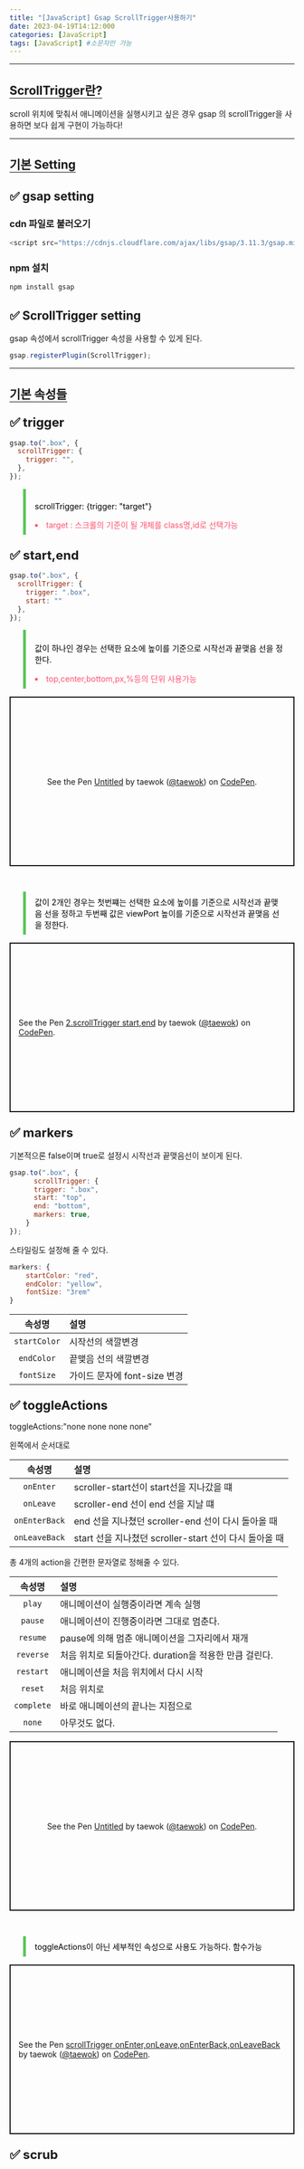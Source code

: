 ```yaml
---
title: "[JavaScript] Gsap ScrollTrigger사용하기"
date: 2023-04-19T14:12:000
categories: [JavaScript]
tags: [JavaScript] #소문자만 가능
---
```


---

## <b style="border-bottom:2px solid gray">ScrollTrigger란?</b>

<p>scroll 위치에 맞춰서 애니메이션을 실행시키고 싶은 경우 gsap 의 scrollTrigger을 사용하면 보다 쉽게 구현이 가능하다!</p>

---

## <b style="border-bottom:2px solid gray">기본 Setting</b>

## ✅ gsap setting

### cdn 파일로 불러오기

```js
<script src="https://cdnjs.cloudflare.com/ajax/libs/gsap/3.11.3/gsap.min.js"></script>
```

### npm 설치

```js
npm install gsap
```

## ✅ ScrollTrigger setting

<p>gsap 속성에서 scrollTrigger 속성을 사용할 수 있게 된다.</p>

```js
gsap.registerPlugin(ScrollTrigger);
```

---

## <b style="border-bottom:2px solid gray">기본 속성들</b>

### <b style="font-size:22px">✅ trigger</b>

```js
gsap.to(".box", {
  scrollTrigger: {
    trigger: "",
  },
});
```

<blockquote style="color:black; padding: 0.5rem 1rem; border-left: 5px solid #5cc55b;">
    <p>scrollTrigger: {trigger: "target"}</p>
    <li style="color:#ff526f">target : 스크롤의 기준이 될 개체를 class명,id로 선택가능</li>
</blockquote>

### <b style="font-size:22px">✅ start,end</b>

```js
gsap.to(".box", {
  scrollTrigger: {
    trigger: ".box",
    start: ""
  },
});
```

<blockquote style="color:black; padding: 0.5rem 1rem; border-left: 5px solid #5cc55b;">
<p>값이 하나인 경우는 선택한 요소에 높이를 기준으로 시작선과 끝맺음 선을 정한다.</p>
<li style="color:#ff526f">top,center,bottom,px,%등의 단위 사용가능</li>
</blockquote>

<p class="codepen" data-height="300" data-default-tab="js,result" data-slug-hash="jOeMaex" data-user="taewok" style="height: 300px; box-sizing: border-box; display: flex; align-items: center; justify-content: center; border: 2px solid; margin: 1em 0; padding: 1em;">
  <span>See the Pen <a href="https://codepen.io/taewok/pen/jOeMaex">
  Untitled</a> by taewok (<a href="https://codepen.io/taewok">@taewok</a>)
  on <a href="https://codepen.io">CodePen</a>.</span>
</p>
<script async src="https://cpwebassets.codepen.io/assets/embed/ei.js"></script>

<br/>
<blockquote style="color:black; padding: 0.5rem 1rem; border-left: 5px solid #5cc55b;">
<span>값이 2개인 경우는 첫번쨰는 선택한 요소에 높이를 기준으로 시작선과 끝맺음 선을 정하고 두번째 값은 viewPort 높이를 기준으로 시작선과 끝맺음 선을 정한다.</span>
</blockquote>

<p class="codepen" data-height="300" data-default-tab="js,result" data-slug-hash="poxEdXx" data-user="taewok" style="height: 300px; box-sizing: border-box; display: flex; align-items: center; justify-content: center; border: 2px solid; margin: 1em 0; padding: 1em;">
  <span>See the Pen <a href="https://codepen.io/taewok/pen/poxEdXx">
  2.scrollTrigger start,end</a> by taewok (<a href="https://codepen.io/taewok">@taewok</a>)
  on <a href="https://codepen.io">CodePen</a>.</span>
</p>
<script async src="https://cpwebassets.codepen.io/assets/embed/ei.js"></script>

### <b style="font-size:22px">✅ markers</b>

<p>기본적으론 false이며 true로 설정시 시작선과 끝맺음선이 보이게 된다.</p>

```js
gsap.to(".box", {
      scrollTrigger: {
      trigger: ".box",
      start: "top",
      end: "bottom",
      markers: true,
    }
});
```

<p>스타일링도 설정해 줄 수 있다.</p>

```js
markers: {
    startColor: "red",
    endColor: "yellow",
    fontSize: "3rem"
}
```

|속성명|설명|
|:---:|:---|
|`startColor`|시작선의 색깔변경|
|`endColor`|끝맺음 선의 색깔변경|
|`fontSize`|가이드 문자에 font-size 변경|

### <b style="font-size:22px">✅ toggleActions</b>

<p>toggleActions:"none none none none"</p>

<span>왼쪽에서 순서대로</span><br/>

|속성명|설명|
|:---:|:---|
|`onEnter`|scroller-start선이 start선을 지나갔을 떄|
|`onLeave`|scroller-end 선이 end 선을 지날 떄|
|`onEnterBack`|end 선을 지나쳤던 scroller-end 선이 다시 돌아올 때|
|`onLeaveBack`|start 선을 지나쳤던 scroller-start 선이 다시 돌아올 때|

<span>총 4개의 action을 간편한 문자열로 정해줄 수 있다.</span><br/>

|속성명|설명|
|:---:|:---|
|`play`|애니메이션이 실행중이라면 계속 실행|
|`pause`|애니메이션이 진행중이라면 그대로 멈춘다.|
|`resume`|pause에 의해 멈춘 애니메이션을 그자리에서 재개|
|`reverse`|처음 위치로 되돌아간다. duration을 적용한 만큼 걸린다.|
|`restart`|애니메이션을 처음 위치에서 다시 시작|
|`reset`|처음 위치로|
|`complete`|바로 애니메이션의 끝나는 지점으로|
|`none`|아무것도 없다.|

<p class="codepen" data-height="300" data-default-tab="js,result" data-slug-hash="MWPjQyy" data-user="taewok" style="height: 300px; box-sizing: border-box; display: flex; align-items: center; justify-content: center; border: 2px solid; margin: 1em 0; padding: 1em;">
  <span>See the Pen <a href="https://codepen.io/taewok/pen/MWPjQyy">
  Untitled</a> by taewok (<a href="https://codepen.io/taewok">@taewok</a>)
  on <a href="https://codepen.io">CodePen</a>.</span>
</p>
<script async src="https://cpwebassets.codepen.io/assets/embed/ei.js"></script>
<br/>
<blockquote style="color:black; padding: 0.5rem 1rem; border-left: 5px solid #5cc55b;">
<span>toggleActions이 아닌 세부적인 속성으로 사용도 가능하다. 함수가능</span>
</blockquote>

<p class="codepen" data-height="300" data-default-tab="js,result" data-slug-hash="ExdgEdz" data-user="taewok" style="height: 300px; box-sizing: border-box; display: flex; align-items: center; justify-content: center; border: 2px solid; margin: 1em 0; padding: 1em;">
  <span>See the Pen <a href="https://codepen.io/taewok/pen/ExdgEdz">
  scrollTrigger onEnter,onLeave,onEnterBack,onLeaveBack</a> by taewok (<a href="https://codepen.io/taewok">@taewok</a>)
  on <a href="https://codepen.io">CodePen</a>.</span>
</p>
<script async src="https://cpwebassets.codepen.io/assets/embed/ei.js"></script>

### <b style="font-size:22px">✅ scrub</b>
